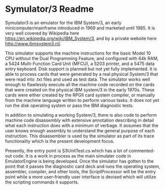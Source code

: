 # Symulator/3 Readme

Symulator3 is an emulator for the IBM System/3, an early minicomputer/mainframe introduced in 1969 and marketed until 1985.  It is very well covered by Wikipedia here https://en.wikipedia.org/wiki/IBM_System/3, and by a private website here http://www.ibmsystem3.nl/.

This simulator supports the machine instructions for the basic Model 10 CPU without the Dual Programming Feature, and configured with 64k RAM, a 5424 Multi-Function Card Unit (MFCU), a 5203 printer, and a 5475 data entry keyboard.  Disk support is planned but not yet fully implemented.  It is able to process cards that were generated by a real physical System/3 that were read into .txt files and used as test data.  The simulator works well enough to flawlessly execute all the machine code recorded on the cards that were created on the physical IBM system/3 in the early 1970s.  These cards were either created by the RPGII card system compiler, or manually from the machine language written to perform various tasks.  It does not yet run the disk operating system or pass the IBM diagnostic tests.

In addition to simulating a working System/3, there is also code to perform machine code disassembly with extensive annotation describing in detail what each instruction does with a minimum of verbage.  It assumes that the user knows enough assembly to understand the general purpose of each instruction.  This disassembler is used by the simulator as part of its trace functionality which is the present development focus.

Presently, the entry point is S3UnitTest.cs which has a lot of commented-out code.  It is a work in process as the main simulater code in EmulatorEngine is being developed.  Once the simulator has gotten to the point that it passes the diagnostic card deck and runs the operating system, assembler, compiler, and other tools, the ScriptProcessor will be the entry point while a more user-friendly user interface is devised which will utilize the scripting commands it supports.
